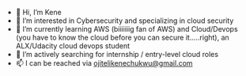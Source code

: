 - 👋 Hi, I’m Kene
- 👀 I’m interested in Cybersecurity and specializing in cloud security
- 🌱 I’m currently learning AWS (biiiiiiig fan of AWS) and Cloud/Devops (you have to know the cloud before you can secure it.....right), an ALX/Udacity cloud devops student
- 💞️ I’m actively searching for internship / entry-level cloud roles 
- 📫 I can be reached via ojitelikenechukwu@gmail.com

<!---
KeneOjiteli/KeneOjiteli is a ✨ special ✨ repository because its `README.md` (this file) appears on your GitHub profile.
You can click the Preview link to take a look at your changes.
--->
